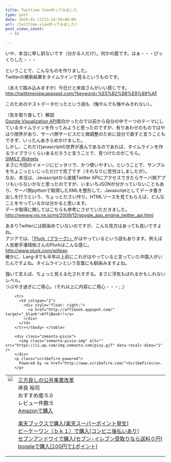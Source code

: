 ```yaml
---
title: Twittime View作ってみました
type: post
date: 2010-01-11T13:24:58+00:00
url: /twittime-view作ってみました/
post_views_count:
  - 84

---
```

いや、本当に申し訳ないです（分かる人だけ）。何かの罠です。はぁ・・・びっくりした・・・

ということで、こんなものを作りました。  
Twitterの検索結果をタイムラインで見るというものです。

（あえて踏み込みますが）今日だと岸良さんがいい感じです。  
<a target="_blank" href="http://twittimeview.appspot.com/?keyword=%E5%B2%B8%E8%89%AF">http://twittimeview.appspot.com/?keyword=%E5%B2%B8%E8%89%AF</a>

このためのテストデータだったという説も（悔やんでも悔やみきれない）。

（気を取り直して）解説  
<a target="_blank" href="http://konnokiyotaka.txt-nifty.com/pgblog/2010/01/google-visualiz.html">Google Visualization API</a>面白かったので以前から自分の中で一つのテーマにしているタイムラインを作ってみようと思ったのですが、有りあわせのものではやはり限界があり、サーバ側サービスだと微調整のために自分で直すと言うこともできず、いったんあきらめかけました。  
しかし、これだけjavascriptの世界が進んであるのであれば、タイムラインを作るライブラリくらいあるだろうと言うことで、見つけたのがこちら。  
<a target="_blank" href="http://www.simile-widgets.org/">SIMILE Widgets</a>  
まさに今回のイメージにピッタリで、かつ使いやすい。ということで、サンプルをちょこっといじっただけで完了です（それなりに苦労はしましたが）。  
なお、本当は、Javascriptから直接Twitter APIにアクセスできたらサーバ側アプリもいらないかなと思ったのですが、いまいちJSONが分かっていないこともあり、サーバ側pythonで取得したXMLを整形して、Javascriptとしてデータ書き出しを行うという、ちょっとださい作り。HTMLソースを見てもらえば、どんなことをやっているかは分かると思います。  
データ取得に関してはこちらも参考にさせていただきました。  
<a target="_blank" href="http://wwww.vis.ne.jp/mt/2009/12/google_app_engine_twitter_api.html">http://wwww.vis.ne.jp/mt/2009/12/google_app_engine_twitter_api.html</a>

あまりTwitterには馴染めていないのですが、こんな見方はあっても良いですよね。  
アジアでは、<a href="http://www.plurk.com/" target="_blank">「Plurk（プラーク）」</a>がはやっているという話もあります。例えば人気歌手潘瑋柏さんのPlurkはこんな感じ。  
<a target="_blank" href="http://www.plurk.com/willpan">http://www.plurk.com/willpan</a>  
確かに、Lang-8でも半年以上前にこれがはやっていると言っていた中国人がいたんですよね。タイムラインという言葉にも馴染みますよね。

強いて言えば、ちょっと見える化されすぎる。まさに浮気もばれるかもしれないレベル。  
つぶやき過ぎにご用心。（それ以上に内容にご用心・・・; ;）

<table>
  <tr>
    <td style="vertical-align: top;">
      <a href="http://hb.afl.rakuten.co.jp/hgc/06d13246.10ebaa62.06d13247.1eb85ca0/?pc=http%3A%2F%2Fsearch.books.rakuten.co.jp%2Fbksearch%2Fdt%3Fg%3D001%26bisbn%3D4806128953" target="_blank"> <img src="https://i0.wp.com/ecx.images-amazon.com/images/I/51JpzOIuLlL._SL160_.jpg" style="border-style: none;" data-recalc-dims="1" /> </a>
    </td>
    <td style="vertical-align: top;">
      <a href="http://hb.afl.rakuten.co.jp/hgc/06d13246.10ebaa62.06d13247.1eb85ca0/?pc=http%3A%2F%2Fsearch.books.rakuten.co.jp%2Fbksearch%2Fdt%3Fg%3D001%26bisbn%3D4806128953" target="_blank"> 三方良しの公共事業改革 </a><br />岸良 裕司<br />おすすめ度:5.0<br />レビュー件数:5<br /><a href="http://www.amazon.co.jp/%E4%B8%89%E6%96%B9%E8%89%AF%E3%81%97%E3%81%AE%E5%85%AC%E5%85%B1%E4%BA%8B%E6%A5%AD%E6%94%B9%E9%9D%A9-%E5%B2%B8%E8%89%AF-%E8%A3%95%E5%8F%B8/dp/4806128953%3FSubscriptionId%3D1JWQWN8E4Z5TR27962G2%26tag%3Dgaeaffibook-22%26linkCode%3Dxm2%26camp%3D2025%26creative%3D165953%26creativeASIN%3D4806128953" target="_blank"> Amazonで購入 </a></p>
      <p>
        <a href="http://px.a8.net/svt/ejp?a8mat=1HPMBD+EAZZ1U+5WS+C1DUQ&a8ejpredirect=http%3A%2F%2Fsearch.books.rakuten.co.jp%2Fbksearch%2Fdt%3Fg%3D001%26bisbn%3D4806128953" target="_blank">楽天ブックスで購入[楽天スーパーポイント発生]</a> <img src="https://i2.wp.com/www12.a8.net/0.gif?resize=1%2C1" alt="" width="1" border="0" height="1" data-recalc-dims="1" /><br /><a href="http://px.a8.net/svt/ejp?a8mat=1HRMFS+EEKKOI+10UY+HUKPU&a8ejpredirect=http%3A%2F%2Fwww.bk1.jp%2FkeywordSearchResult%2F%3Fkeyword%3D4806128953%26storeCd%3D1%26searchFlg%3D9%26x%3D43%26y%3D11%26partnerid%3D02a801" target="_blank">ビーケーワン（ｂｋ１）で購入[コンビニ後払いあり]</a> <img src="https://i2.wp.com/www12.a8.net/0.gif?resize=1%2C1" alt="" width="1" border="0" height="1" data-recalc-dims="1" /><br /><a href="http://click.linksynergy.com/fs-bin/statform?id=aR0TIOX*qAA&offerid=137560&bnid=1490&subid=&subid=0&kword_in=4806128953&oop=on" target="_blank">セブンアンドワイで購入[セブン-イレブン受取りなら送料０円]</a><img src="http://ad.linksynergy.com/fs-bin/show?id=aR0TIOX*qAA&bids=137560&type=5&subid=0" width="1" border="0" height="1" /><br /><a href="http://click.linksynergy.com/fs-bin/statform?id=aR0TIOX*qAA&offerid=33310&bnid=2&subid=0&ifc=4&ifr=9784806128953" target="_blank">boopleで購入[100円で1ポイント]</a></td> </tr> 
        
        <tr>
          <td colspan="2">
            <div style="float: right;">
              <a href="http://affibook.appspot.com/" target="_blank">AffiBook!!</a>
            </div>
          </td>
        </tr></tbody> </table> 
        
        <div class="zemanta-pixie">
          <img class="zemanta-pixie-img" alt="" src="https://i1.wp.com/img.zemanta.com/pixy.gif" data-recalc-dims="1" />
        </div>
        <p class="scribefire-powered">
          Powered by <a href="http://www.scribefire.com/">ScribeFire</a>.
        </p>